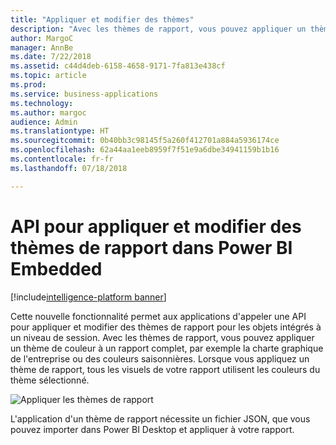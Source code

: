 ```yaml
---
title: "Appliquer et modifier des thèmes"
description: "Avec les thèmes de rapport, vous pouvez appliquer un thème de couleur à votre rapport complet, par exemple la charte graphique de l'entreprise ou des couleurs saisonnières."
author: MargoC
manager: AnnBe
ms.date: 7/22/2018
ms.assetid: c44d4deb-6158-4658-9171-7fa813e438cf
ms.topic: article
ms.prod: 
ms.service: business-applications
ms.technology: 
ms.author: margoc
audience: Admin
ms.translationtype: HT
ms.sourcegitcommit: 0b40bb3c98145f5a260f412701a884a5936174ce
ms.openlocfilehash: 62a44aa1eeb8959f7f51e9a6dbe34941159b1b16
ms.contentlocale: fr-fr
ms.lasthandoff: 07/18/2018

---
```

# <a name="api-to-apply-and-change-report-themes-in-power-bi-embedded"></a>API pour appliquer et modifier des thèmes de rapport dans Power BI Embedded

[!include[intelligence-platform banner](../../includes/intelligence-platform.md)]




Cette nouvelle fonctionnalité permet aux applications d'appeler une API pour appliquer et modifier des thèmes de rapport pour les objets intégrés à un niveau de session. Avec les thèmes de rapport, vous pouvez appliquer un thème de couleur à un rapport complet, par exemple la charte graphique de l'entreprise ou des couleurs saisonnières. Lorsque vous appliquez un thème de rapport, tous les visuels de votre rapport utilisent les couleurs du thème sélectionné.

![](media/apply-change-themes-1.png "Appliquer les thèmes de rapport")
<!-- picture -->


L'application d'un thème de rapport nécessite un fichier JSON, que vous pouvez importer dans Power BI Desktop et appliquer à votre rapport. 

